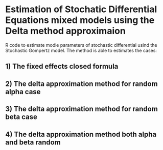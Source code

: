 # Estimation of Stochatic Differential Equations mixed models using the Delta method approximaion

R code to estimate modle parameters of stochastic differential usind the Stochastic Gompertz model. The method is able to estimates the cases:
## 1) The fixed effects closed formula
## 2) The delta approximation method for random alpha case
## 3) The delta approximation method for random beta case 
## 4) The delta approximation method both alpha and beta random  
